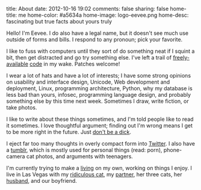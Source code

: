 title: About
date: 2012-10-16 19:02
comments: false
sharing: false
home-title: me
home-color: #a5634a
home-image: logo-eevee.png
home-desc: fascinating but true facts about yours truly

Hello!  I'm Eevee.  I do also have a legal name, but it doesn't see much use outside of forms and bills.  I respond to any pronoun; pick your favorite.

I like to fuss with computers until they sort of do something neat if I squint a bit, then get distracted and go try something else.  I've left a trail of [freely-available](https://github.com/eevee) [code](/projects/) in my wake.  Patches welcome!

I wear a lot of hats and have a lot of interests; I have some strong opinions on usability and interface design, Unicode, Web development and deployment, Linux, programming architecture, Python, why my database is less bad than yours, infosec, programming language design, and probably something else by this time next week.  Sometimes I draw, write fiction, or take photos.

I like to write about these things sometimes, and I'm told people like to read it sometimes.  I love thoughtful argument; finding out I'm wrong means I get to be more right in the future.  Just [don't be a dick](/blog/2014/04/05/comment-policy/).

I eject far too many thoughts in overly compact form into [Twitter](https://twitter.com/eevee).  I also have a [tumblr](http://lexyeevee.tumblr.com/), which is mostly used for personal things (read: porn), phone-camera cat photos, and arguments with teenagers.

I'm currently trying to make a [living](https://www.patreon.com/eevee) on my own, working on things I enjoy.  I live in Las Vegas with my [ridiculous cat](http://lexyeevee.tumblr.com/post/68035288334/anise-up-to-no-good-taken-with-nexus-5-camera-if), my [partner](http://purplekecleon.tumblr.com/), her three cats, her [husband](http://marlcabinet.tumblr.com/), and our boyfriend.
